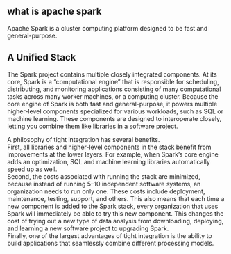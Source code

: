 ## what is apache spark

Apache Spark is a cluster computing platform designed to be fast and general-purpose.  

## A Unified Stack

The Spark project contains multiple closely integrated components. At its core,
Spark is a “computational engine” that is responsible for scheduling,
distributing, and monitoring applications consisting of many computational
tasks across many worker machines, or a computing cluster. Because the core
engine of Spark is both fast and general-purpose, it powers multiple
higher-level components specialized for various workloads, such as SQL or
machine learning. These components are designed to interoperate closely, letting
you combine them like libraries in a software project.

A philosophy of tight integration has several benefits.  
First, all libraries and higher-level components in the stack benefit from improvements at the lower
layers. For example, when Spark’s core engine adds an optimization, SQL and
machine learning libraries automatically speed up as well.   
Second, the costs associated with running the stack are minimized, because instead of running 5–10
independent software systems, an organization needs to run only one. These costs
include deployment, maintenance, testing, support, and others. This also means
that each time a new component is added to the Spark stack, every organization
that uses Spark will immediately be able to try this new component. This changes
the cost of trying out a new type of data analysis from downloading, deploying,
and learning a new software project to upgrading Spark.   
Finally, one of the largest advantages of tight integration is the ability to
build applications that seamlessly combine different processing models.
